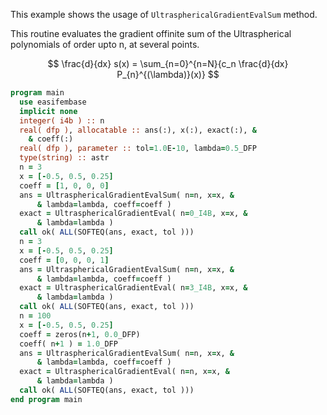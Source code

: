 This example shows the usage of `UltrasphericalGradientEvalSum` method.

This routine evaluates the gradient offinite sum of the Ultraspherical polynomials of order upto n, at several points.

$$
\frac{d}{dx} s(x) = \sum_{n=0}^{n=N}{c_n \frac{d}{dx} P_{n}^{(\lambda)}(x)}
$$

```fortran
program main
  use easifembase
  implicit none
  integer( i4b ) :: n
  real( dfp ), allocatable :: ans(:), x(:), exact(:), &
    & coeff(:)
  real( dfp ), parameter :: tol=1.0E-10, lambda=0.5_DFP
  type(string) :: astr
  n = 3
  x = [-0.5, 0.5, 0.25]
  coeff = [1, 0, 0, 0]
  ans = UltrasphericalGradientEvalSum( n=n, x=x, &
      & lambda=lambda, coeff=coeff )
  exact = UltrasphericalGradientEval( n=0_I4B, x=x, &
      & lambda=lambda )
  call ok( ALL(SOFTEQ(ans, exact, tol )))
  n = 3
  x = [-0.5, 0.5, 0.25]
  coeff = [0, 0, 0, 1]
  ans = UltrasphericalGradientEvalSum( n=n, x=x, &
      & lambda=lambda, coeff=coeff )
  exact = UltrasphericalGradientEval( n=3_I4B, x=x, &
      & lambda=lambda )
  call ok( ALL(SOFTEQ(ans, exact, tol )))
  n = 100
  x = [-0.5, 0.5, 0.25]
  coeff = zeros(n+1, 0.0_DFP)
  coeff( n+1 ) = 1.0_DFP
  ans = UltrasphericalGradientEvalSum( n=n, x=x, &
      & lambda=lambda, coeff=coeff )
  exact = UltrasphericalGradientEval( n=n, x=x, &
      & lambda=lambda )
  call ok( ALL(SOFTEQ(ans, exact, tol )))
end program main
```
